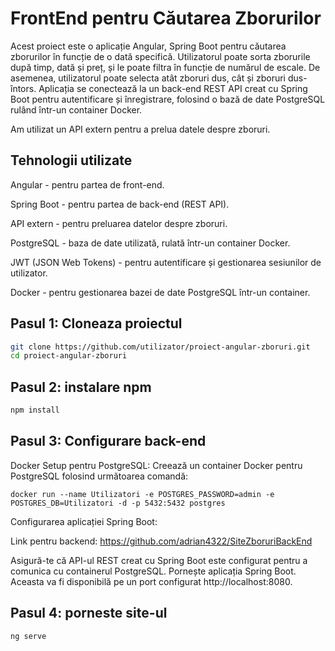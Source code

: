 # FrontEnd pentru Căutarea Zborurilor

Acest proiect este o aplicație Angular, Spring Boot pentru căutarea zborurilor în funcție de o dată specifică. Utilizatorul poate sorta zborurile după timp, dată și preț, și le poate filtra în funcție de numărul de escale. De asemenea, utilizatorul poate selecta atât zboruri dus, cât și zboruri dus-întors. Aplicația se conectează la un back-end REST API creat cu Spring Boot pentru autentificare și înregistrare, folosind o bază de date PostgreSQL rulând într-un container Docker.

Am utilizat un API extern pentru a prelua datele despre zboruri.

## Tehnologii utilizate

Angular - pentru partea de front-end.

Spring Boot - pentru partea de back-end (REST API).

API extern - pentru preluarea datelor despre zboruri.

PostgreSQL - baza de date utilizată, rulată într-un container Docker.

JWT (JSON Web Tokens) - pentru autentificare și gestionarea sesiunilor de utilizator.

Docker - pentru gestionarea bazei de date PostgreSQL într-un container.

## Pasul 1: Cloneaza proiectul
```bash
git clone https://github.com/utilizator/proiect-angular-zboruri.git
cd proiect-angular-zboruri
```

## Pasul 2: instalare npm
```bash
npm install
```

## Pasul 3: Configurare back-end
Docker Setup pentru PostgreSQL: Creează un container Docker pentru PostgreSQL folosind următoarea comandă:

```
docker run --name Utilizatori -e POSTGRES_PASSWORD=admin -e POSTGRES_DB=Utilizatori -d -p 5432:5432 postgres

```
Configurarea aplicației Spring Boot:

Link pentru backend: https://github.com/adrian4322/SiteZboruriBackEnd

Asigură-te că API-ul REST creat cu Spring Boot este configurat pentru a comunica cu containerul PostgreSQL.
Pornește aplicația Spring Boot. Aceasta va fi disponibilă pe un port configurat http://localhost:8080.

## Pasul 4: porneste site-ul

```bash
ng serve
```

